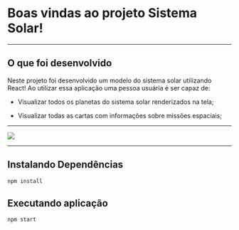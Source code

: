 # Boas vindas ao projeto Sistema Solar!

---
## O que foi desenvolvido

Neste projeto foi desenvolvido um modelo do sistema solar utilizando React! Ao utilizar essa aplicação uma pessoa usuária é ser capaz de:

* Visualizar todos os planetas do sistema solar renderizados na tela;

* Visualizar todas as cartas com informações sobre missões espaciais;

---

![](https://github.com/tarcisioliboni/Solar-System/blob/main/solarSystemGif.gif)

---

## Instalando Dependências

```bash
npm install
``` 
## Executando aplicação

```
npm start
```
